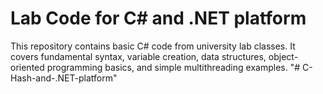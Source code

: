 # Lab Code for C# and .NET platform

This repository contains basic C# code from university lab classes. It covers fundamental syntax, variable creation, data structures, object-oriented programming basics, and simple multithreading examples.
"# C-Hash-and-.NET-platform" 
